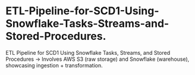 # ETL-Pipeline-for-SCD1-Using-Snowflake-Tasks-Streams-and-Stored-Procedures.
ETL Pipeline for SCD1 Using Snowflake Tasks, Streams, and Stored Procedures  → Involves AWS S3 (raw storage) and Snowflake (warehouse), showcasing ingestion + transformation.
